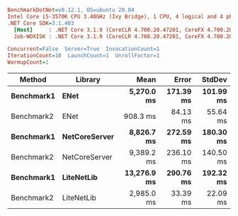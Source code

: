``` ini

BenchmarkDotNet=v0.12.1, OS=ubuntu 20.04
Intel Core i5-3570K CPU 3.40GHz (Ivy Bridge), 1 CPU, 4 logical and 4 physical cores
.NET Core SDK=3.1.403
  [Host]     : .NET Core 3.1.9 (CoreCLR 4.700.20.47201, CoreFX 4.700.20.47203), X64 RyuJIT
  Job-WOXISK : .NET Core 3.1.9 (CoreCLR 4.700.20.47201, CoreFX 4.700.20.47203), X64 RyuJIT

Concurrent=False  Server=True  InvocationCount=1  
IterationCount=10  LaunchCount=1  UnrollFactor=1  
WarmupCount=1  

```
|     Method |       Library |        Mean |     Error |    StdDev |
|----------- |-------------- |------------:|----------:|----------:|
| **Benchmark1** |          **ENet** |  **5,270.0 ms** | **171.39 ms** | **101.99 ms** |
| Benchmark2 |          ENet |    908.3 ms |  84.13 ms |  55.64 ms |
| **Benchmark1** | **NetCoreServer** |  **8,826.7 ms** | **272.59 ms** | **180.30 ms** |
| Benchmark2 | NetCoreServer |  9,389.2 ms | 236.10 ms | 140.50 ms |
| **Benchmark1** |    **LiteNetLib** | **13,276.9 ms** | **290.76 ms** | **192.32 ms** |
| Benchmark2 |    LiteNetLib |  2,985.0 ms |  33.39 ms |  22.09 ms |
